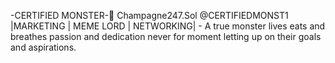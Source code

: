 -CERTIFIED MONSTER-🚀 Champagne247.Sol
@CERTIFIEDMONST1
|MARKETING | MEME LORD | NETWORKING| - A true monster lives eats and breathes passion and dedication never for moment letting up on their goals and aspirations.
